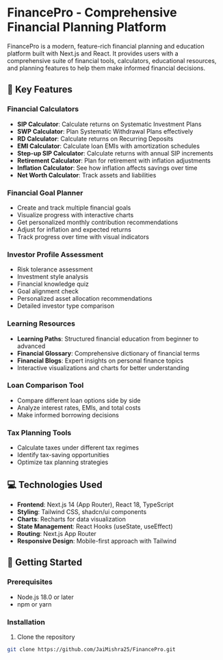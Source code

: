 # FinancePro - Comprehensive Financial Planning Platform



FinancePro is a modern, feature-rich financial planning and education platform built with Next.js and React. It provides users with a comprehensive suite of financial tools, calculators, educational resources, and planning features to help them make informed financial decisions.

## 🌟 Key Features

### Financial Calculators
- **SIP Calculator**: Calculate returns on Systematic Investment Plans
- **SWP Calculator**: Plan Systematic Withdrawal Plans effectively
- **RD Calculator**: Calculate returns on Recurring Deposits
- **EMI Calculator**: Calculate loan EMIs with amortization schedules
- **Step-up SIP Calculator**: Calculate returns with annual SIP increments
- **Retirement Calculator**: Plan for retirement with inflation adjustments
- **Inflation Calculator**: See how inflation affects savings over time
- **Net Worth Calculator**: Track assets and liabilities

### Financial Goal Planner
- Create and track multiple financial goals
- Visualize progress with interactive charts
- Get personalized monthly contribution recommendations
- Adjust for inflation and expected returns
- Track progress over time with visual indicators

### Investor Profile Assessment
- Risk tolerance assessment
- Investment style analysis
- Financial knowledge quiz
- Goal alignment check
- Personalized asset allocation recommendations
- Detailed investor type comparison

### Learning Resources
- **Learning Paths**: Structured financial education from beginner to advanced
- **Financial Glossary**: Comprehensive dictionary of financial terms
- **Financial Blogs**: Expert insights on personal finance topics
- Interactive visualizations and charts for better understanding

### Loan Comparison Tool
- Compare different loan options side by side
- Analyze interest rates, EMIs, and total costs
- Make informed borrowing decisions

### Tax Planning Tools
- Calculate taxes under different tax regimes
- Identify tax-saving opportunities
- Optimize tax planning strategies

## 💻 Technologies Used

- **Frontend**: Next.js 14 (App Router), React 18, TypeScript
- **Styling**: Tailwind CSS, shadcn/ui components
- **Charts**: Recharts for data visualization
- **State Management**: React Hooks (useState, useEffect)
- **Routing**: Next.js App Router
- **Responsive Design**: Mobile-first approach with Tailwind

## 🚀 Getting Started

### Prerequisites
- Node.js 18.0 or later
- npm or yarn

### Installation

1. Clone the repository
```bash
git clone https://github.com/JaiMishra25/FinancePro.git

